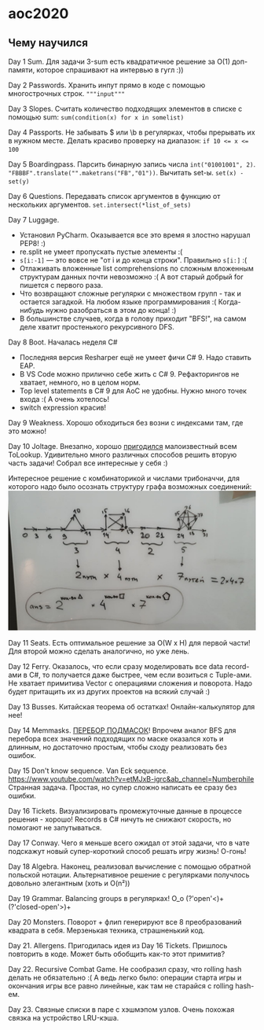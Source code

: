 # aoc2020


## Чему научился

Day 1 Sum. Для задачи 3-sum есть квадратичное решение за O(1) доп-памяти, которое спрашивают на интервью в гугл :))

Day 2 Passwords. Хранить инпут прямо в коде с помощью многострочных строк. `"""input"""`

Day 3 Slopes. Считать количество подходящих элементов в списке с помощью sum: `sum(condition(x) for x in somelist)`

Day 4 Passports. Не забывать $ или \b в регулярках, чтобы прерывать их в нужном месте. Делать красиво проверку на диапазон: `if 10 <= x <= 100`

Day 5 Boardingpass. Парсить бинарную запись числа `int("01001001", 2)`. `"FBBBF".translate("".maketrans("FB","01"))`. Вычитать set-ы. `set(x) - set(y)`

Day 6 Questions. Передавать список аргументов в функцию от нескольких аргументов. `set.intersect(*list_of_sets)`

Day 7 Luggage. 

* Установил PyCharm. Оказывается все это время я злостно нарушал PEP8! :)
* re.split не умеет пропускать пустые элементы :(
* `s[i:-1]` — это вовсе не "от i и до конца строки". Правильно `s[i:]` :(
* Отлаживать вложенные list comprehensions по сложным вложенным структурам данных почти невозможно :( А вот старый добрый for пишется с первого раза.
* Что возвращают сложные регулярки с множеством групп - так и остается загадкой. На любом языке программирования :( Когда-нибудь нужно разобраться в этом до конца! :)
* В большинстве случаев, когда в голову приходит "BFS!", на самом деле хватит простенького рекурсивного DFS.

Day 8 Boot. Началась неделя C#

* Последняя версия Resharper ещё не умеет фичи C# 9. Надо ставить EAP.
* В VS Code можно прилично себе жить с C# 9. Рефакторингов не хватает, немного, но в целом норм.
* Top level statements в C# 9 для AoC не удобны. Нужно много точек входа :( А очень хотелось!
* switch expression красив!

Day 9 Weakness. Хорошо обходиться без возни с индексами там, где это можно!

Day 10 Joltage. Внезапно, хорошо [пригодился](https://github.com/xoposhiy/aoc2020/blob/main/10_joltage.cs#L17) малоизвестный всем ToLookup.
Удивительно много различных способов решить вторую часть задачи! Собрал все интересные у себя :)

Интересное решение с комбинаторикой и числами трибоначчи, для которого надо было осознать структуру графа возможных соединений:
![graph](10.png)

Day 11 Seats. Есть оптимальное решение за O(W x H) для первой части! Для второй можно сделать аналогично, но уже лень.

Day 12 Ferry. Оказалось, что если сразу моделировать все data record-ами в C#, то получается даже быстрее, чем если возиться с Tuple-ами.
Не хватает примитива Vector с операциями сложения и поворота. Надо будет притащить их из других проектов на всякий случай :)

Day 13 Busses. Китайская теорема об остатках! Онлайн-калькулятор для нее!

Day 14 Memmasks. [ПЕРЕБОР ПОДМАСОК](https://e-maxx.ru/algo/all_submasks)! 
Впрочем аналог BFS для перебора всех значений подходящих по маске оказался хоть и длинным, но достаточно простым, чтобы сходу реализовать без ошибок.

Day 15 Don't know sequence. Van Eck sequence. https://www.youtube.com/watch?v=etMJxB-igrc&ab_channel=Numberphile
Странная задача. Простая, но супер сложно написать ее сразу без ошибки.

Day 16 Tickets. Визуализировать промежуточные данные в процессе решения - хорошо! Records в C# ничуть не снижают скорость, но помогают не запутываться.

Day 17 Conway. Чего я меньше всего ожидал от этой задачи, что в чате подскажут новый супер-короткий способ решать игру жизнь! О-гонь!

Day 18 Algebra. Наконец, реализовал вычисление с помощью обратной польской нотации. 
Альтернативное решение с регулярками получлось довольно элегантным (хоть и O(n²))

Day 19 Grammar. Balancing groups в регулярках! O_o (?'open'<)+(?'closed-open'>)+

Day 20 Monsters. Поворот + флип генерируют все 8 преобразований квадрата в себя. Мерзенькая техника, страшненький код.

Day 21. Allergens. Пригодилась идея из Day 16 Tickets. Пришлось повторить в коде. Может быть обобщить как-то этот примитив?

Day 22. Recursive Combat Game. Не сообразил сразу, что rolling hash делать не обязательно :( А ведь легко было: операции старта игры и окончания игры все равно линейные, 
как там не старайся с rolling hash-ем.

Day 23. Связные списки в паре с хэшмэпом узлов. Очень похожая связка на устройство LRU-кэша.